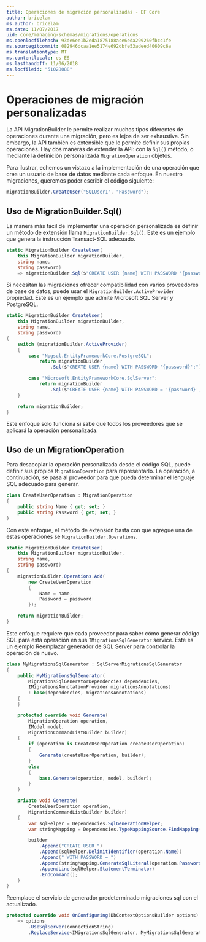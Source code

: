 ```yaml
---
title: Operaciones de migración personalizadas - EF Core
author: bricelam
ms.author: bricelam
ms.date: 11/07/2017
uid: core/managing-schemas/migrations/operations
ms.openlocfilehash: 93de6ee1b2eda1875188ace6eda299260fbcc1fe
ms.sourcegitcommit: 082946dcaa1ee5174e692dbfe53adeed40609c6a
ms.translationtype: MT
ms.contentlocale: es-ES
ms.lasthandoff: 11/06/2018
ms.locfileid: "51028088"
---
```

<a name="custom-migrations-operations"></a>Operaciones de migración personalizadas
============================
La API MigrationBuilder le permite realizar muchos tipos diferentes de operaciones durante una migración, pero es lejos de ser exhaustiva. Sin embargo, la API también es extensible que le permite definir sus propias operaciones. Hay dos maneras de extender la API: con la `Sql()` método, o mediante la definición personalizada `MigrationOperation` objetos.

Para ilustrar, echemos un vistazo a la implementación de una operación que crea un usuario de base de datos mediante cada enfoque. En nuestro migraciones, queremos poder escribir el código siguiente:

``` csharp
migrationBuilder.CreateUser("SQLUser1", "Password");
```

<a name="using-migrationbuildersql"></a>Uso de MigrationBuilder.Sql()
----------------------------
La manera más fácil de implementar una operación personalizada es definir un método de extensión llama `MigrationBuilder.Sql()`.
Este es un ejemplo que genera la instrucción Transact-SQL adecuado.

``` csharp
static MigrationBuilder CreateUser(
    this MigrationBuilder migrationBuilder,
    string name,
    string password)
    => migrationBuilder.Sql($"CREATE USER {name} WITH PASSWORD '{password}';");
```

Si necesitan las migraciones ofrecer compatibilidad con varios proveedores de base de datos, puede usar el `MigrationBuilder.ActiveProvider` propiedad. Este es un ejemplo que admite Microsoft SQL Server y PostgreSQL.

``` csharp
static MigrationBuilder CreateUser(
    this MigrationBuilder migrationBuilder,
    string name,
    string password)
{
    switch (migrationBuilder.ActiveProvider)
    {
        case "Npgsql.EntityFrameworkCore.PostgreSQL":
            return migrationBuilder
                .Sql($"CREATE USER {name} WITH PASSWORD '{password}';");

        case "Microsoft.EntityFrameworkCore.SqlServer":
            return migrationBuilder
                .Sql($"CREATE USER {name} WITH PASSWORD = '{password}';");
    }

    return migrationBuilder;
}
```

Este enfoque solo funciona si sabe que todos los proveedores que se aplicará la operación personalizada.

<a name="using-a-migrationoperation"></a>Uso de un MigrationOperation
---------------------------
Para desacoplar la operación personalizada desde el código SQL, puede definir sus propios `MigrationOperation` para representarlo. La operación, a continuación, se pasa al proveedor para que pueda determinar el lenguaje SQL adecuado para generar.

``` csharp
class CreateUserOperation : MigrationOperation
{
    public string Name { get; set; }
    public string Password { get; set; }
}
```

Con este enfoque, el método de extensión basta con que agregue una de estas operaciones se `MigrationBuilder.Operations`.

``` csharp
static MigrationBuilder CreateUser(
    this MigrationBuilder migrationBuilder,
    string name,
    string password)
{
    migrationBuilder.Operations.Add(
        new CreateUserOperation
        {
            Name = name,
            Password = password
        });

    return migrationBuilder;
}
```

Este enfoque requiere que cada proveedor para saber cómo generar código SQL para esta operación en sus `IMigrationsSqlGenerator` service. Este es un ejemplo Reemplazar generador de SQL Server para controlar la operación de nuevo.

``` csharp
class MyMigrationsSqlGenerator : SqlServerMigrationsSqlGenerator
{
    public MyMigrationsSqlGenerator(
        MigrationsSqlGeneratorDependencies dependencies,
        IMigrationsAnnotationProvider migrationsAnnotations)
        : base(dependencies, migrationsAnnotations)
    {
    }

    protected override void Generate(
        MigrationOperation operation,
        IModel model,
        MigrationCommandListBuilder builder)
    {
        if (operation is CreateUserOperation createUserOperation)
        {
            Generate(createUserOperation, builder);
        }
        else
        {
            base.Generate(operation, model, builder);
        }
    }

    private void Generate(
        CreateUserOperation operation,
        MigrationCommandListBuilder builder)
    {
        var sqlHelper = Dependencies.SqlGenerationHelper;
        var stringMapping = Dependencies.TypeMappingSource.FindMapping(typeof(string));

        builder
            .Append("CREATE USER ")
            .Append(sqlHelper.DelimitIdentifier(operation.Name))
            .Append(" WITH PASSWORD = ")
            .Append(stringMapping.GenerateSqlLiteral(operation.Password))
            .AppendLine(sqlHelper.StatementTerminator)
            .EndCommand();
    }
}
```

Reemplace el servicio de generador predeterminado migraciones sql con el actualizado.

``` csharp
protected override void OnConfiguring(DbContextOptionsBuilder options)
    => options
        .UseSqlServer(connectionString)
        .ReplaceService<IMigrationsSqlGenerator, MyMigrationsSqlGenerator>();
```
